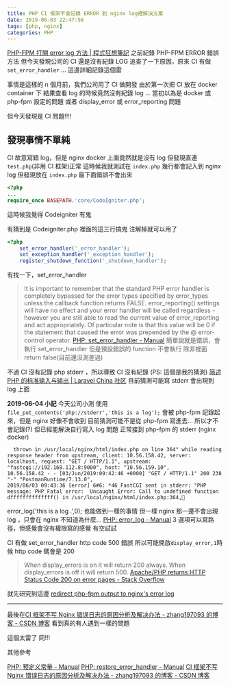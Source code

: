 ```yaml
---
title: PHP CI 框架不會記錄 ERROR 到 nginx log裡解決方案
date: 2019-06-03 22:47:56
tags: [php, nginx]
categories: PHP
---
```


[PHP-FPM 打開 error log 方法 | 程式狂想筆記](https://malagege.github.io/blog/2019/05/22/PHP-FPM-%E6%89%93%E9%96%8B-error-log-%E6%96%B9%E6%B3%95/)
之前紀錄 PHP-FPM ERROR 錯誤方法
但今天發現公司的 CI 還是沒有紀錄 LOG
追查了一下原因，原來 CI 有做 `set_error_handler` ...
這邊詳細記錄這個雷

<!--more-->

事情是這樣的
n 個月前，我們公司用了 CI 做開發
由於第一次把 CI 放在 docker container 下
結果查看 log 的時候竟然沒有紀錄 log ...
當初以為是 docker 或 php-fpm 設定的問題
或者 display_error 或 error_reporting 問題

但今天發現是 CI 問題!!!!

## 發現事情不單純

CI 故意寫錯 log，但是 nginx docker 上面竟然就是沒有 log
但發現直連 `test.php`(非用 CI 框架)正常
這時候我就測試在 `index.php` 幾行都會記入到 nginx log
但發現放在 `index.php` 最下面錯誤不會出來

```php
<?php
...
require_once BASEPATH.'core/CodeIgniter.php';
```

這時候我覺得 Codeigniter 有鬼

有猜到是 Codeigniter.php 裡面的這三行搞鬼
注解掉就可以用了

```php
<?php
	set_error_handler('_error_handler');
	set_exception_handler('_exception_handler');
    register_shutdown_function('_shutdown_handler');
```

有找一下，set_error_handler

> It is important to remember that the standard PHP error handler is completely bypassed for the error types specified by error_types unless the callback function returns FALSE. error_reporting() settings will have no effect and your error handler will be called regardless - however you are still able to read the current value of error_reporting and act appropriately. Of particular note is that this value will be 0 if the statement that caused the error was prepended by the @ error-control operator.
> [PHP: set_error_handler - Manual](https://www.php.net/manual/en/function.set-error-handler.php)
> 簡單說就是錯誤，會執行 set_error_handler
> 但是預設錯誤的 function 不會執行
> 除非裡面 return false(目前還沒測差過)

不過 CI 沒有記錄 php stderr ，所以導致 CI 沒有紀錄 (PS: 這個是我的猜測)
[简述 PHP 的标准输入与输出 | Laravel China 社区](https://learnku.com/articles/5765/brief-introduction-of-standard-input-and-output-of-php)
目前猜測可能寫 stderr 會出現到 log 上面

**2019-06-04 小記**
今天公司小測
使用`file_put_contents('php://stderr','this is a log');`
會被 php-fpm 記錄起來，但是 nginx 好像不會收到
目前猜測可能不是從 php-fpm 寫進去...
所以才不會記錄(?)
但已經能解決自行寫入 log 問題
正常接到 php-fpm 的 stderr (nginx docker)

```
  thrown in /usr/local/nginx/html/index.php on line 364" while reading response header from upstream, client: 10.56.158.42, server: localhost, request: "GET / HTTP/1.1", upstream: "fastcgi://192.168.112.8:9000", host: "10.56.159.10",
10.56.158.42 - - [03/Jun/2019:09:42:46 +0000] "GET / HTTP/1.1" 200 238 "-" "PostmanRuntime/7.13.0",
2019/06/03 09:43:36 [error] 6#6: *46 FastCGI sent in stderr: "PHP message: PHP Fatal error:  Uncaught Error: Call to undefined function dffffffffffffff() in /usr/local/nginx/html/index.php:364,
```

error_log('this is a log .',0);
也能做到一樣的事情
但一樣 nginx 那一邊不會出現 log ，只會在 nginx
不知道為什麼...
[PHP: error_log - Manual](https://www.php.net/manual/en/function.error-log.php)
3 選項可以寫路徑，但感覺會沒有權限寫的感覺
有空試試

CI 有做 set_error_handler
http code 500 錯誤
所以可能開啟`display_error,1`時候
http code 碼會是 200

> When display_errors is on it will return 200 always.
> When display_errors is off it will return 500.
> [Apache/PHP returns HTTP Status Code 200 on error pages - Stack Overflow](https://stackoverflow.com/questions/28972933/apache-php-returns-http-status-code-200-on-error-pages)

就先研究到這邊
[redirect php-fpm output to nginx's error log](https://gist.github.com/joerx/87c6755023d2817154b41264311fcfe6)

---

最後在[CI 框架不写 Nginx 错误日志的原因分析及解决办法 - zhang197093 的博客 - CSDN 博客](https://blog.csdn.net/zhang197093/article/details/75215812)
看到真的有人遇到一樣的問題

這個太雷了 冏!!!

其他參考

[PHP: 预定义常量 - Manual](https://www.php.net/manual/zh/errorfunc.constants.php)
[PHP: restore_error_handler - Manual](https://www.php.net/manual/zh/function.restore-error-handler.php)
[CI 框架不写 Nginx 错误日志的原因分析及解决办法 - zhang197093 的博客 - CSDN 博客](https://blog.csdn.net/zhang197093/article/details/75215812)
